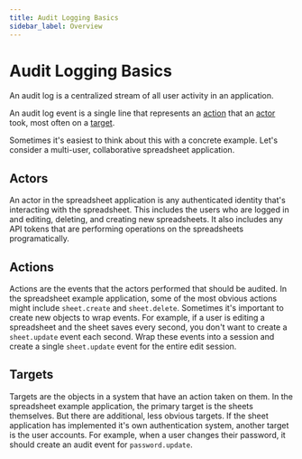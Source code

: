 ```yaml
---
title: Audit Logging Basics
sidebar_label: Overview
---
```


# Audit Logging Basics

An audit log is a centralized stream of all user activity in an application.

An audit log event is a single line that represents an [action](/docs/retraced/how-to-audit-log/actions) that an [actor](/docs/retraced/how-to-audit-log/actors) took, most often on a [target](/docs/retraced/how-to-audit-log/targets).

Sometimes it's easiest to think about this with a concrete example. Let's consider a multi-user, collaborative spreadsheet application.

## Actors

An actor in the spreadsheet application is any authenticated identity that's interacting with the spreadsheet. This includes the users who are logged in and editing, deleting, and creating new spreadsheets. It also includes any API tokens that are performing operations on the spreadsheets programatically.

## Actions

Actions are the events that the actors performed that should be audited. In the spreadsheet example application, some of the most obvious actions might include `sheet.create` and `sheet.delete`. Sometimes it's important to create new objects to wrap events. For example, if a user is editing a spreadsheet and the sheet saves every second, you don't want to create a `sheet.update` event each second. Wrap these events into a session and create a single `sheet.update` event for the entire edit session.

## Targets

Targets are the objects in a system that have an action taken on them. In the spreadsheet example application, the primary target is the sheets themselves. But there are additional, less obvious targets. If the sheet application has implemented it's own authentication system, another target is the user accounts. For example, when a user changes their password, it should create an audit event for `password.update`.
